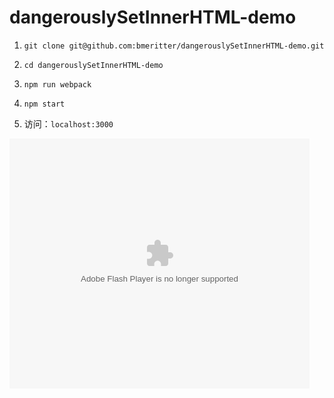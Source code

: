 # dangerouslySetInnerHTML-demo

1. `git clone git@github.com:bmeritter/dangerouslySetInnerHTML-demo.git`

2. `cd dangerouslySetInnerHTML-demo`

3. `npm run webpack`

4. `npm start`

5. 访问：`localhost:3000`


<embed src='http://player.youku.com/player.php/sid/XMjUzNDIyNjM3Ng==/v.swf' allowFullScreen='true' quality='high' width='480' height='400' align='middle' allowScriptAccess='always' type='application/x-shockwave-flash'></embed>
